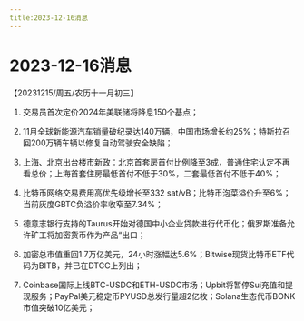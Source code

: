 ```yaml
---
title:2023-12-16消息
---
```

# 2023-12-16消息
【20231215/周五/农历十一月初三】
1. 交易员首次定价2024年美联储将降息150个基点；

2. 11月全球新能源汽车销量破纪录达140万辆，中国市场增长约25%；特斯拉召回200万辆车辆以修复自动驾驶安全缺陷；

3. 上海、北京出台楼市新政：北京首套房首付比例降至3成，普通住宅认定不再看总价；上海首套住房最低首付不低于30%，二套最低首付不低于40%；

4. 比特币网络交易费用高优先级增长至332 sat/vB；比特币泡菜溢价升至6%；当前灰度GBTC负溢价率收窄至7.34%；

5. 德意志银行支持的Taurus开始对德国中小企业贷款进行代币化；俄罗斯准备允许矿工将加密货币作为产品“出口；

6. 加密总市值重回1.7万亿美元，24小时涨幅达5.6%；Bitwise现货比特币ETF代码为BITB，并已在DTCC上列出；

7. Coinbase国际上线BTC-USDC和ETH-USDC市场；Upbit将暂停Sui充值和提现服务；PayPal美元稳定币PYUSD总发行量超2亿枚；Solana生态代币BONK市值突破10亿美元；